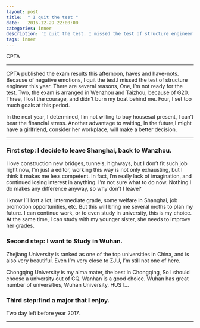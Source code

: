 ```yaml
---
layout: post
title:  " I quit the test "
date:   2016-12-29 22:00:00
categories: inner
description: 'I quit the test. I missed the test of structure engineer this year.'
tags: inner
---
```


<span class="post__tag">CPTA</span>

------

CPTA published the exam results this afternoon, haves and have-nots.
Because of negative emotions, I quit the test.I missed the test of structure engineer this year.
There are several reasons,
One, I’m not ready for the test.
Two, the exam is arranged in Wenzhou and Taizhou, because of G20.
Three, I lost the courage, and didn’t burn my boat behind me.
Four, I set too much goals at this period.

In the next year, I determined,
I’m not willing to buy housesat present, I can’t bear the financial stress.
Another advantage to waiting,
In the future,I might have a girlfriend, consider her workplace, will make a better decision.

------

### First step: I decide to leave Shanghai, back to Wanzhou.

I love construction new bridges, tunnels, highways, but I don’t fit such job right now, I’m just a editor, working this way is not only exhausting, but I think it makes me less competent.
In fact, I’m really lack of imagination, and continued losing interest in anything. I’m not sure what to do now. Nothing I do makes any difference anyway, so why don’t I leave?

I know I’ll lost a lot, intermediate grade, some welfare in Shanghai, 
job promotion opportunities, etc. 
But this will bring me several moths to plan my future. I can continue work, or to even study in university, this is my choice.
At the same time, I can study with my younger sister, she needs to improve her grades.

### Second step: I want to Study in Wuhan.


Zhejiang University is ranked as one of the top universities in China, and is also very beautiful. 
Even I’m very close to ZJU, I’m still not one of here.
<!-- But the government let people out of the city, the school checked every person’s id during the G20 summit. -->

Chongqing University is my alma mater, the best in Chongqing, So I should choose a university out of CQ. Wanhan is a good choice. Wuhan has great number of universities, Wuhan University, HUST…

### Third step:find a major that I enjoy.

Two day left before year 2017.



------

